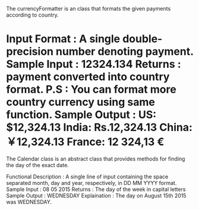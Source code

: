 The currencyFormatter is an class that formats the given payments according to country.

Input Format : A single double-precision number denoting payment.
Sample Input : 12324.134
Returns : payment converted into country format.
P.S : You can format more country currency using same function.
Sample Output : 
US: $12,324.13
India: Rs.12,324.13
China: ￥12,324.13
France: 12 324,13 €
=========================================================================================================================================================================
The Calendar class is an abstract class that provides methods for finding the day of the exact date.

Functional Description : A single line of input containing the space separated month, day and year, respectively, in DD MM YYYY format.
Sample Input : 08 05 2015
Returns : The day of the week in capital letters
Sample Output : WEDNESDAY
Explaination : The day on August 15th 2015 was WEDNESDAY.
